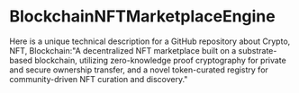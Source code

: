 # BlockchainNFTMarketplaceEngine
Here is a unique technical description for a GitHub repository about Crypto, NFT, Blockchain:"A decentralized NFT marketplace built on a substrate-based blockchain, utilizing zero-knowledge proof cryptography for private and secure ownership transfer, and a novel token-curated registry for community-driven NFT curation and discovery."
